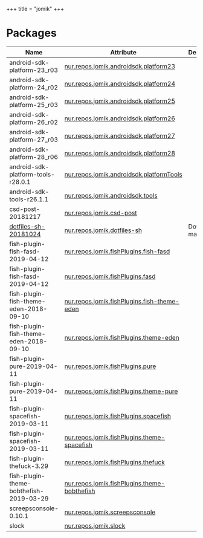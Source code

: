 
+++
title = "jomik"
+++

# Packages

Name | Attribute | Description
-----|-----------|------------
android-sdk-platform-23_r03|[nur.repos.jomik.androidsdk.platform23](https://github.com/nix-community/nur-combined/tree/master/repos/jomik/pkgs/androidsdk/platform.nix#L5)|
android-sdk-platform-24_r02|[nur.repos.jomik.androidsdk.platform24](https://github.com/nix-community/nur-combined/tree/master/repos/jomik/pkgs/androidsdk/platform.nix#L5)|
android-sdk-platform-25_r03|[nur.repos.jomik.androidsdk.platform25](https://github.com/nix-community/nur-combined/tree/master/repos/jomik/pkgs/androidsdk/platform.nix#L5)|
android-sdk-platform-26_r02|[nur.repos.jomik.androidsdk.platform26](https://github.com/nix-community/nur-combined/tree/master/repos/jomik/pkgs/androidsdk/platform.nix#L5)|
android-sdk-platform-27_r03|[nur.repos.jomik.androidsdk.platform27](https://github.com/nix-community/nur-combined/tree/master/repos/jomik/pkgs/androidsdk/platform.nix#L5)|
android-sdk-platform-28_r06|[nur.repos.jomik.androidsdk.platform28](https://github.com/nix-community/nur-combined/tree/master/repos/jomik/pkgs/androidsdk/platform.nix#L5)|
android-sdk-platform-tools-r28.0.1|[nur.repos.jomik.androidsdk.platformTools](https://github.com/nix-community/nur-combined/tree/master/repos/jomik/pkgs/androidsdk/platform-tools.nix#L6)|
android-sdk-tools-r26.1.1|[nur.repos.jomik.androidsdk.tools](https://github.com/nix-community/nur-combined/tree/master/repos/jomik/pkgs/androidsdk/tools.nix#L10)|
csd-post-20181217|[nur.repos.jomik.csd-post](https://github.com/nix-community/nur-combined/tree/master/repos/jomik/pkgs/csd-post.nix#L9)|
[dotfiles-sh-20181024](https://github.com/eli-schwarts/dotfiles.sh)|[nur.repos.jomik.dotfiles-sh](https://github.com/nix-community/nur-combined/tree/master/repos/jomik/pkgs/dotfiles-sh.nix#L29)|Dotfiles made easy
fish-plugin-fish-fasd-2019-04-12|[nur.repos.jomik.fishPlugins.fish-fasd](https://github.com/nix-community/nur-combined/tree/master/repos/jomik/pkgs/fishPlugins/fish-utils.nix#L15)|
fish-plugin-fish-fasd-2019-04-12|[nur.repos.jomik.fishPlugins.fasd](https://github.com/nix-community/nur-combined/tree/master/repos/jomik/pkgs/fishPlugins/fish-utils.nix#L15)|
fish-plugin-fish-theme-eden-2018-09-10|[nur.repos.jomik.fishPlugins.fish-theme-eden](https://github.com/nix-community/nur-combined/tree/master/repos/jomik/pkgs/fishPlugins/fish-utils.nix#L15)|
fish-plugin-fish-theme-eden-2018-09-10|[nur.repos.jomik.fishPlugins.theme-eden](https://github.com/nix-community/nur-combined/tree/master/repos/jomik/pkgs/fishPlugins/fish-utils.nix#L15)|
fish-plugin-pure-2019-04-11|[nur.repos.jomik.fishPlugins.pure](https://github.com/nix-community/nur-combined/tree/master/repos/jomik/pkgs/fishPlugins/fish-utils.nix#L15)|
fish-plugin-pure-2019-04-11|[nur.repos.jomik.fishPlugins.theme-pure](https://github.com/nix-community/nur-combined/tree/master/repos/jomik/pkgs/fishPlugins/fish-utils.nix#L15)|
fish-plugin-spacefish-2019-03-11|[nur.repos.jomik.fishPlugins.spacefish](https://github.com/nix-community/nur-combined/tree/master/repos/jomik/pkgs/fishPlugins/fish-utils.nix#L15)|
fish-plugin-spacefish-2019-03-11|[nur.repos.jomik.fishPlugins.theme-spacefish](https://github.com/nix-community/nur-combined/tree/master/repos/jomik/pkgs/fishPlugins/fish-utils.nix#L15)|
fish-plugin-thefuck-3.29|[nur.repos.jomik.fishPlugins.thefuck](https://github.com/nix-community/nur-combined/tree/master/repos/jomik/pkgs/fishPlugins/fish-utils.nix#L15)|
fish-plugin-theme-bobthefish-2019-03-29|[nur.repos.jomik.fishPlugins.theme-bobthefish](https://github.com/nix-community/nur-combined/tree/master/repos/jomik/pkgs/fishPlugins/fish-utils.nix#L15)|
screepsconsole-0.10.1|[nur.repos.jomik.screepsconsole](https://github.com/nix-community/nur-combined/tree/master/repos/jomik/pkgs/screepsconsole.nix#L27)|
slock|[nur.repos.jomik.slock](https://github.com/nix-community/nur-combined/tree/master/repos/jomik)|
